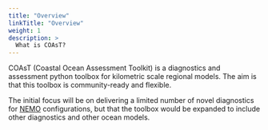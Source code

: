 ```yaml
---
title: "Overview"
linkTitle: "Overview"
weight: 1
description: >
  What is COAsT?
---
```


COAsT (Coastal Ocean Assessment Toolkit) is a diagnostics and assessment python
toolbox for kilometric scale regional models. The aim is that this toolbox is
community-ready and flexible.

The initial focus will be on delivering a limited number of novel diagnostics
for [NEMO](https://www.nemo-ocean.eu) configurations, but that the toolbox would
be expanded to include other diagnostics and other ocean models.
